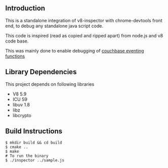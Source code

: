 ## Introduction

This is a standalone integration of v8-inspector with chrome-devtools front end, to debug any standalone java script code.

This code is inspired (read as copied and ripped apart) from node.js and v8 code base.

This was mainly done to enable debugging of [couchbase eventing functions](https://github.com/couchbase/eventing/tree/master/third_party/inspector)

## Library Dependencies
This project depends on following libraries
* V8 5.9
* ICU 59
* libuv 1.8
* libz
* libcrypto

## Build Instructions
```shell
$ mkdir build && cd build
$ cmake ..
$ make
# To run the binary
$ ./inspector ../sample.js
```

